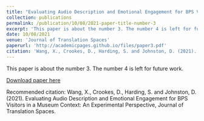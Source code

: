 ```yaml
---
title: "Evaluating Audio Description and Emotional Engagement for BPS Visitors in a Museum Context: An Experimental Perspective"
collection: publications
permalink: /publication/10/08/2021-paper-title-number-3
excerpt: 'This paper is about the number 3. The number 4 is left for future work.'
date: 10/08/2021
venue: 'Journal of Translation Spaces'
paperurl: 'http://academicpages.github.io/files/paper3.pdf'
citation: 'Wang, X., Crookes, D., Harding, S. and Johnston, D. (2021). Evaluating Audio Description and Emotional Engagement for BPS Visitors in a Museum Context: An Experimental Perspective, Journal of Translation Spaces. '
---
```

This paper is about the number 3. The number 4 is left for future work.

[Download paper here](http://academicpages.github.io/files/paper3.pdf)

Recommended citation: Wang, X., Crookes, D., Harding, S. and Johnston, D. (2021). Evaluating Audio Description and Emotional Engagement for BPS Visitors in a Museum Context: An Experimental Perspective, Journal of Translation Spaces. 